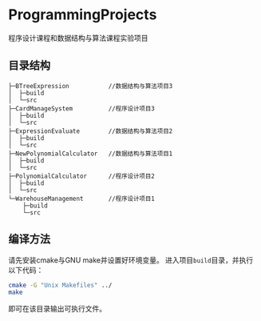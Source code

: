 # ProgrammingProjects

程序设计课程和数据结构与算法课程实验项目

## 目录结构

```shell
├─BTreeExpression           //数据结构与算法项目3
│  ├─build
│  └─src
├─CardManageSystem          //程序设计项目3
│  ├─build
│  └─src
├─ExpressionEvaluate        //数据结构与算法项目2
│  ├─build
│  └─src
├─NewPolynomialCalculator   //数据结构与算法项目1
│  ├─build
│  └─src
├─PolynomialCalculator      //程序设计项目2
│  ├─build
│  └─src
└─WarehouseManagement       //程序设计项目1
    ├─build
    └─src
```

## 编译方法

请先安装cmake与GNU make并设置好环境变量。
进入项目`build`目录，并执行以下代码：

```bash
cmake -G "Unix Makefiles" ../
make
```

即可在该目录输出可执行文件。
